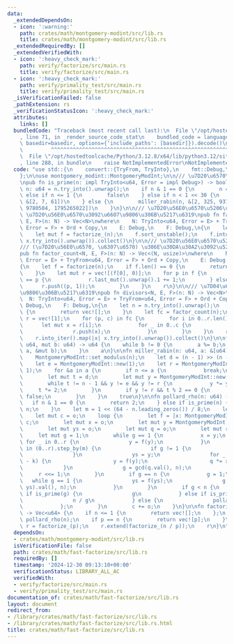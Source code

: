 ```yaml
---
data:
  _extendedDependsOn:
  - icon: ':warning:'
    path: crates/math/montgomery-modint/src/lib.rs
    title: crates/math/montgomery-modint/src/lib.rs
  _extendedRequiredBy: []
  _extendedVerifiedWith:
  - icon: ':heavy_check_mark:'
    path: verify/factorize/src/main.rs
    title: verify/factorize/src/main.rs
  - icon: ':heavy_check_mark:'
    path: verify/primality_test/src/main.rs
    title: verify/primality_test/src/main.rs
  _isVerificationFailed: false
  _pathExtension: rs
  _verificationStatusIcon: ':heavy_check_mark:'
  attributes:
    links: []
  bundledCode: "Traceback (most recent call last):\n  File \"/opt/hostedtoolcache/Python/3.12.8/x64/lib/python3.12/site-packages/onlinejudge_verify/documentation/build.py\"\
    , line 71, in _render_source_code_stat\n    bundled_code = language.bundle(stat.path,\
    \ basedir=basedir, options={'include_paths': [basedir]}).decode()\n          \
    \         ^^^^^^^^^^^^^^^^^^^^^^^^^^^^^^^^^^^^^^^^^^^^^^^^^^^^^^^^^^^^^^^^^^^^^^^^^^^^^^^^^\n\
    \  File \"/opt/hostedtoolcache/Python/3.12.8/x64/lib/python3.12/site-packages/onlinejudge_verify/languages/rust.py\"\
    , line 288, in bundle\n    raise NotImplementedError\nNotImplementedError\n"
  code: "use std::{\n    convert::{TryFrom, TryInto},\n    fmt::Debug,\n    mem::swap,\n\
    };\n\nuse montgomery_modint::MontgomeryModInt;\n\n/// \u7D20\u6570\u5224\u5B9A\
    \npub fn is_prime(n: impl TryInto<u64, Error = impl Debug>) -> bool {\n    let\
    \ n: u64 = n.try_into().unwrap();\n    if n & 1 == 0 {\n        n == 2\n    }\
    \ else if n <= 1 {\n        false\n    } else if n < 1 << 30 {\n        miller_rabin(n,\
    \ &[2, 7, 61])\n    } else {\n        miller_rabin(n, &[2, 325, 9375, 28178, 450775,\
    \ 9780504, 1795265022])\n    }\n}\n\n/// \u7D20\u56E0\u6570\u5206\u89E3  \n///\
    \ \u7D20\u56E0\u6570\u3092\u6607\u9806\u306B\u5217\u6319\npub fn factorize<N,\
    \ E, F>(n: N) -> Vec<N>\nwhere\n    N: TryInto<u64, Error = E> + TryFrom<u64,\
    \ Error = F> + Ord + Copy,\n    E: Debug,\n    F: Debug,\n{\n    let n = n.try_into().unwrap();\n\
    \    let mut f = factorize_(n);\n    f.sort_unstable();\n    f.into_iter().map(|x|\
    \ x.try_into().unwrap()).collect()\n}\n\n/// \u7D20\u56E0\u6570\u5206\u89E3  \n\
    /// (\u7D20\u56E0\u6570, \u6307\u6570) \u306E\u30DA\u30A2\u3092\u5217\u6319\n\
    pub fn factor_count<N, E, F>(n: N) -> Vec<(N, usize)>\nwhere\n    N: TryInto<u64,\
    \ Error = E> + TryFrom<u64, Error = F> + Ord + Copy,\n    E: Debug,\n    F: Debug,\n\
    {\n    let f = factorize(n);\n    if f.len() == 0 {\n        return vec![];\n\
    \    }\n    let mut r = vec![(f[0], 0)];\n    for p in f {\n        if r.last().unwrap().0\
    \ == p {\n            r.last_mut().unwrap().1 += 1;\n        } else {\n      \
    \      r.push((p, 1));\n        }\n    }\n    r\n}\n\n/// \u7D04\u6570\u3092\u6607\
    \u9806\u306B\u5217\u6319\npub fn divisors<N, E, F>(n: N) -> Vec<N>\nwhere\n  \
    \  N: TryInto<u64, Error = E> + TryFrom<u64, Error = F> + Ord + Copy,\n    E:\
    \ Debug,\n    F: Debug,\n{\n    let n = n.try_into().unwrap();\n    if n == 0\
    \ {\n        return vec![];\n    }\n    let fc = factor_count(n);\n    let mut\
    \ r = vec![1];\n    for (p, c) in fc {\n        for i in 0..r.len() {\n      \
    \      let mut x = r[i];\n            for _ in 0..c {\n                x *= p;\n\
    \                r.push(x);\n            }\n        }\n    }\n    r.sort_unstable();\n\
    \    r.into_iter().map(|x| x.try_into().unwrap()).collect()\n}\n\nfn gcd(mut a:\
    \ u64, mut b: u64) -> u64 {\n    while b != 0 {\n        a %= b;\n        swap(&mut\
    \ a, &mut b);\n    }\n    a\n}\n\nfn miller_rabin(n: u64, a: &[u64]) -> bool {\n\
    \    MontgomeryModInt::set_modulus(n);\n    let d = (n - 1) >> (n - 1).trailing_zeros();\n\
    \    let e = MontgomeryModInt::new(1);\n    let r = MontgomeryModInt::new(n -\
    \ 1);\n    for &a in a {\n        if n <= a {\n            break;\n        }\n\
    \        let mut t = d;\n        let mut y = MontgomeryModInt::new(a).pow(t);\n\
    \        while t != n - 1 && y != e && y != r {\n            y *= y;\n       \
    \     t *= 2;\n        }\n        if y != r && t % 2 == 0 {\n            return\
    \ false;\n        }\n    }\n    true\n}\n\nfn pollard_rho(n: u64) -> u64 {\n \
    \   if n & 1 == 0 {\n        return 2;\n    } else if is_prime(n) {\n        return\
    \ n;\n    }\n    let m = 1 << (64 - n.leading_zeros()) / 8;\n    let o = MontgomeryModInt::new(1);\n\
    \    let mut c = o;\n    loop {\n        let f = |x: MontgomeryModInt| x * x +\
    \ c;\n        let mut x = o;\n        let mut y = MontgomeryModInt::new(2);\n\
    \        let mut ys = o;\n        let mut q = o;\n        let mut r = 1;\n   \
    \     let mut g = 1;\n        while g == 1 {\n            x = y;\n           \
    \ for _ in 0..r {\n                y = f(y);\n            }\n            for k\
    \ in (0..r).step_by(m) {\n                if g != 1 {\n                    break;\n\
    \                }\n                ys = y;\n                for _ in 0..m.min(r\
    \ - k) {\n                    y = f(y);\n                    q *= x - y;\n   \
    \             }\n                g = gcd(q.val(), n);\n            }\n       \
    \     r <<= 1;\n        }\n        if g == n {\n            g = 1;\n         \
    \   while g == 1 {\n                ys = f(ys);\n                g = gcd((x -\
    \ ys).val(), n);\n            }\n        }\n        if g < n {\n            return\
    \ if is_prime(g) {\n                g\n            } else if is_prime(n / g) {\n\
    \                n / g\n            } else {\n                pollard_rho(g)\n\
    \            };\n        }\n        c += o;\n    }\n}\n\nfn factorize_(n: u64)\
    \ -> Vec<u64> {\n    if n <= 1 {\n        return vec![];\n    };\n    let p =\
    \ pollard_rho(n);\n    if p == n {\n        return vec![p];\n    }\n    let mut\
    \ r = factorize_(p);\n    r.extend(factorize_(n / p));\n    r\n}\n"
  dependsOn:
  - crates/math/montgomery-modint/src/lib.rs
  isVerificationFile: false
  path: crates/math/fast-factorize/src/lib.rs
  requiredBy: []
  timestamp: '2024-12-30 09:13:10+00:00'
  verificationStatus: LIBRARY_ALL_AC
  verifiedWith:
  - verify/factorize/src/main.rs
  - verify/primality_test/src/main.rs
documentation_of: crates/math/fast-factorize/src/lib.rs
layout: document
redirect_from:
- /library/crates/math/fast-factorize/src/lib.rs
- /library/crates/math/fast-factorize/src/lib.rs.html
title: crates/math/fast-factorize/src/lib.rs
---
```

